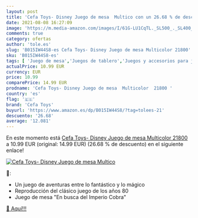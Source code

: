 ```yaml
---
layout: post
title: 'Cefa Toys- Disney Juego de mesa  Multico con un 26.68 % de descuento'
date: 2021-08-08 16:27:09
image: 'https://m.media-amazon.com/images/I/61G-LU1CqTL._SL500_._SL400_.jpg'
comments: true
category: ofertas
author: 'tole.es'
slug: 'B015IW44S8-es Cefa Toys- Disney Juego de mesa Multicolor 21800'
sku: 'B015IW44S8-es'
tags: [ 'Juego de mesa','Juegos de tablero','Juegos y accesorios para juegos','Juguetes','Juguetes y juegos','cefa','cefa toys','de','juego','mesa', ]
actualPrice: 10.99 EUR
currency: EUR
price: 10.99
comparePrice: 14.99 EUR
prodname: 'Cefa Toys- Disney Juego de mesa  Multicolor  21800 '
country: 'es'
flag: '🇪🇸'
brand: 'Cefa Toys'
buyurl: 'https://www.amazon.es/dp/B015IW44S8/?tag=tolees-21'
descuento: '26.68'
average: '12.081'
---
```


En este momento está [Cefa Toys- Disney Juego de mesa  Multicolor  21800 ](https://www.amazon.es/dp/B015IW44S8/?tag=tolees-21) a 10.99 EUR (original: 14.99 EUR) (26.68 %  de descuento) en el siguiente enlace!

[![Cefa Toys- Disney Juego de mesa  Multico](https://m.media-amazon.com/images/I/61G-LU1CqTL._SL500_._SL400_.jpg)](https://www.amazon.es/dp/B015IW44S8/?tag=tolees-21)

🔎:

- Un juego de aventuras entre lo fantástico y lo mágico
- Reproducción del clásico juego de los años 80
- Juego de mesa "En busca del Imperio Cobra"

[🛒 Aquí!!!](https://www.amazon.es/dp/B015IW44S8/?tag=tolees-21)
